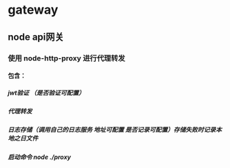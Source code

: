 # gateway
## node api网关
### 使用 node-http-proxy 进行代理转发
#### 包含：
##### jwt验证 （是否验证可配置）
##### 代理转发
##### 日志存储（调用自己的日志服务  地址可配置  是否记录可配置）存储失败时记录本地之日文件
##### 启动命令 node ./proxy
